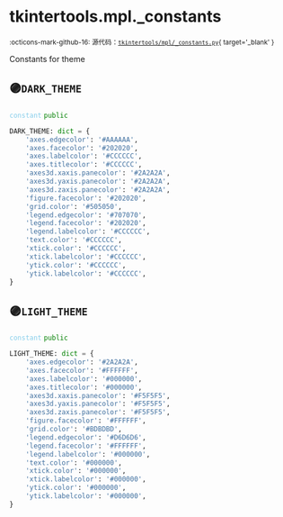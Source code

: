 # tkintertools.mpl._constants

<small>:octicons-mark-github-16: 源代码：[`tkintertools/mpl/_constants.py`](https://github.com/Xiaokang2022/tkintertools-mpl/blob/1.2.2/tkintertools/mpl/_constants.py){ target='_blank' }</small>

Constants for theme

## 🟣`DARK_THEME`


<code style='color: skyblue;'>constant</code> <code style='color: green;'>public</code>

```python linenums="0"
DARK_THEME: dict = {
    'axes.edgecolor': '#AAAAAA',
    'axes.facecolor': '#202020',
    'axes.labelcolor': '#CCCCCC',
    'axes.titlecolor': '#CCCCCC',
    'axes3d.xaxis.panecolor': '#2A2A2A',
    'axes3d.yaxis.panecolor': '#2A2A2A',
    'axes3d.zaxis.panecolor': '#2A2A2A',
    'figure.facecolor': '#202020',
    'grid.color': '#505050',
    'legend.edgecolor': '#707070',
    'legend.facecolor': '#202020',
    'legend.labelcolor': '#CCCCCC',
    'text.color': '#CCCCCC',
    'xtick.color': '#CCCCCC',
    'xtick.labelcolor': '#CCCCCC',
    'ytick.color': '#CCCCCC',
    'ytick.labelcolor': '#CCCCCC',
}
```


## 🟣`LIGHT_THEME`


<code style='color: skyblue;'>constant</code> <code style='color: green;'>public</code>

```python linenums="0"
LIGHT_THEME: dict = {
    'axes.edgecolor': '#2A2A2A',
    'axes.facecolor': '#FFFFFF',
    'axes.labelcolor': '#000000',
    'axes.titlecolor': '#000000',
    'axes3d.xaxis.panecolor': '#F5F5F5',
    'axes3d.yaxis.panecolor': '#F5F5F5',
    'axes3d.zaxis.panecolor': '#F5F5F5',
    'figure.facecolor': '#FFFFFF',
    'grid.color': '#BDBDBD',
    'legend.edgecolor': '#D6D6D6',
    'legend.facecolor': '#FFFFFF',
    'legend.labelcolor': '#000000',
    'text.color': '#000000',
    'xtick.color': '#000000',
    'xtick.labelcolor': '#000000',
    'ytick.color': '#000000',
    'ytick.labelcolor': '#000000',
}
```



